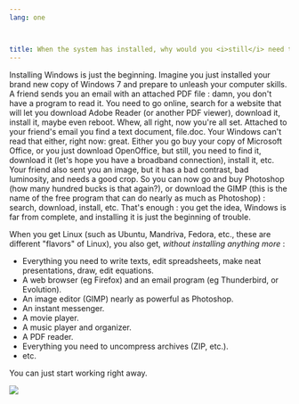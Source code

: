 ```yaml
---
lang: one



title: When the system has installed, why would you <i>still</i> need to install stuff?
---
```


Installing Windows is just the beginning. Imagine you just installed 
your brand new copy of Windows 7 and prepare to unleash your computer 
skills. A friend sends you an email with an attached PDF file : damn, 
you don't have a program to read it. You need to go online, search for a 
website that will let you download Adobe Reader (or another PDF viewer), 
download it, install it, maybe even reboot. Whew, all right, now you're 
all set. Attached to your friend's email you find a text document, 
file.doc. Your Windows can't read that either, right now: great. Either 
you go buy your copy of Microsoft Office, or you just download 
OpenOffice, but still, you need to find it, download it (let's hope you 
have a broadband connection), install it, etc. Your friend also sent you 
an image, but it has a bad contrast, bad luminosity, and needs a good 
crop. So you can now go and buy Photoshop (how many hundred bucks is 
that again?), or download the GIMP (this is the name of the free 
program that can do nearly as much as Photoshop) : search, download, 
install, etc. That's enough : you get the idea, Windows is far from 
complete, and installing it is just the beginning of trouble.

When you get Linux (such as Ubuntu, Mandriva, Fedora, etc., these are 
different "flavors" of Linux), you also get, <i>without installing 
anything more</i> :

<ul>

<li>Everything you need to write texts, edit spreadsheets, make neat presentations, draw, edit equations.</li>

<li>A web browser (eg Firefox) and an email program (eg Thunderbird, or Evolution).</li>
<li>An image editor (GIMP) nearly as powerful as Photoshop.</li>
<li>An instant messenger.</li>
<li>A movie player.</li>
<li>A music player and organizer.</li>
<li>A PDF reader.</li>
<li>Everything you need to uncompress archives (ZIP, etc.).</li>
<li>etc.</li>
</ul>

You can just start working right away.

<img src="Images/app_menu.png" />




